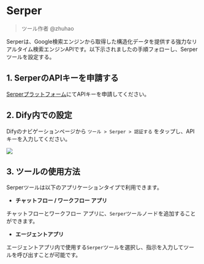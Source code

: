 # Serper

> ツール作者 @zhuhao 

Serperは、Google検索エンジンから取得した構造化データを提供する強力なリアルタイム検索エンジンAPIです。以下示されましたの手順フォローし、Serperツールを設定する。

## 1. SerperのAPIキーを申請する

[Serperプラットフォーム](https://serper.dev/signup)にてAPIキーを申請してください。

## 2. Dify内での設定

Difyのナビゲーションページから `ツール > Serper > 認証する` をタップし、APIキーを入力してください。

![](../../../.gitbook/assets/tool-serper.png)

## 3. ツールの使用方法

Serperツールは以下のアプリケーションタイプで利用できます。

* **チャットフロー / ワークフロー アプリ**

チャットフローとワークフロー アプリに、`Serper`ツールノードを追加することができます。

* **エージェントアプリ**

エージェントアプリ内で使用する`Serper`ツールを選択し、指示を入力してツールを呼び出すことが可能です。
